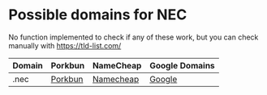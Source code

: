 # Possible domains for NEC

No function implemented to check if any of these work, but you can check manually with https://tld-list.com/

| Domain | Porkbun | NameCheap | Google Domains |
|---|---|---|---|
| .nec | [Porkbun](https://porkbun.com/checkout/search?prb=e814663da1&tlds=&idnLanguage=&search=search&q=.nec) | [Namecheap](https://www.namecheap.com/domains/registration/results/?domain=.nec) | [Google](https://domains.google.com/registrar/search?searchTerm=.nec) |
